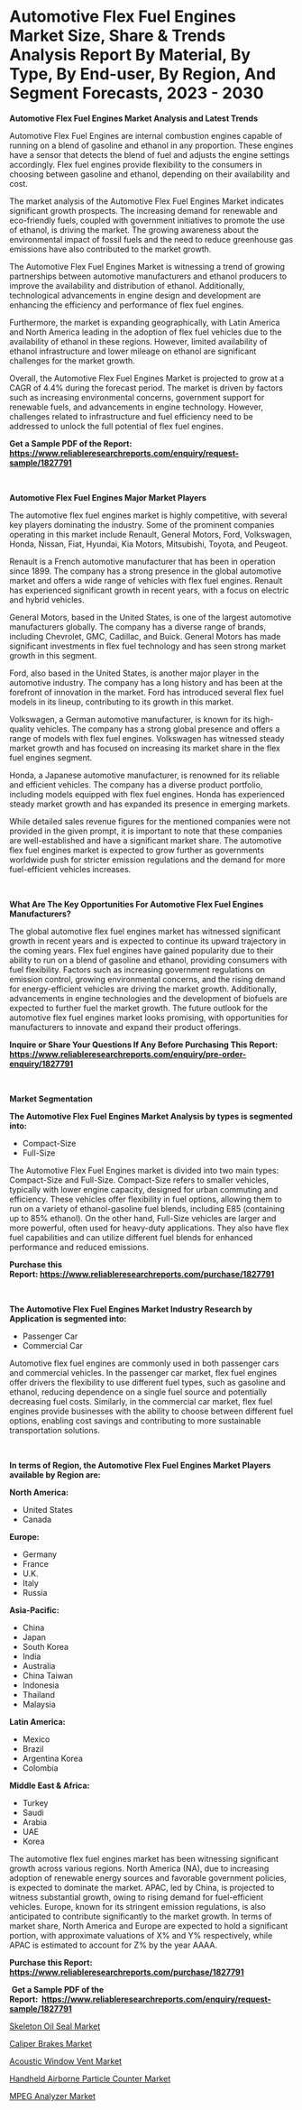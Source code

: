 <p><h1>Automotive Flex Fuel Engines Market Size, Share & Trends Analysis Report By Material, By Type, By End-user, By Region, And Segment Forecasts, 2023 - 2030</h1></p><p><strong>Automotive Flex Fuel Engines Market Analysis and Latest Trends</strong></p>
<p><p>Automotive Flex Fuel Engines are internal combustion engines capable of running on a blend of gasoline and ethanol in any proportion. These engines have a sensor that detects the blend of fuel and adjusts the engine settings accordingly. Flex fuel engines provide flexibility to the consumers in choosing between gasoline and ethanol, depending on their availability and cost.</p><p>The market analysis of the Automotive Flex Fuel Engines Market indicates significant growth prospects. The increasing demand for renewable and eco-friendly fuels, coupled with government initiatives to promote the use of ethanol, is driving the market. The growing awareness about the environmental impact of fossil fuels and the need to reduce greenhouse gas emissions have also contributed to the market growth.</p><p>The Automotive Flex Fuel Engines Market is witnessing a trend of growing partnerships between automotive manufacturers and ethanol producers to improve the availability and distribution of ethanol. Additionally, technological advancements in engine design and development are enhancing the efficiency and performance of flex fuel engines.</p><p>Furthermore, the market is expanding geographically, with Latin America and North America leading in the adoption of flex fuel vehicles due to the availability of ethanol in these regions. However, limited availability of ethanol infrastructure and lower mileage on ethanol are significant challenges for the market growth.</p><p>Overall, the Automotive Flex Fuel Engines Market is projected to grow at a CAGR of 4.4% during the forecast period. The market is driven by factors such as increasing environmental concerns, government support for renewable fuels, and advancements in engine technology. However, challenges related to infrastructure and fuel efficiency need to be addressed to unlock the full potential of flex fuel engines.</p></p>
<p><strong>Get a Sample PDF of the Report:&nbsp; <a href="https://www.reliableresearchreports.com/enquiry/request-sample/1827791">https://www.reliableresearchreports.com/enquiry/request-sample/1827791</a></strong></p>
<p>&nbsp;</p>
<p><strong>Automotive Flex Fuel Engines Major Market Players</strong></p>
<p><p>The automotive flex fuel engines market is highly competitive, with several key players dominating the industry. Some of the prominent companies operating in this market include Renault, General Motors, Ford, Volkswagen, Honda, Nissan, Fiat, Hyundai, Kia Motors, Mitsubishi, Toyota, and Peugeot.</p><p>Renault is a French automotive manufacturer that has been in operation since 1899. The company has a strong presence in the global automotive market and offers a wide range of vehicles with flex fuel engines. Renault has experienced significant growth in recent years, with a focus on electric and hybrid vehicles.</p><p>General Motors, based in the United States, is one of the largest automotive manufacturers globally. The company has a diverse range of brands, including Chevrolet, GMC, Cadillac, and Buick. General Motors has made significant investments in flex fuel technology and has seen strong market growth in this segment.</p><p>Ford, also based in the United States, is another major player in the automotive industry. The company has a long history and has been at the forefront of innovation in the market. Ford has introduced several flex fuel models in its lineup, contributing to its growth in this market.</p><p>Volkswagen, a German automotive manufacturer, is known for its high-quality vehicles. The company has a strong global presence and offers a range of models with flex fuel engines. Volkswagen has witnessed steady market growth and has focused on increasing its market share in the flex fuel engines segment.</p><p>Honda, a Japanese automotive manufacturer, is renowned for its reliable and efficient vehicles. The company has a diverse product portfolio, including models equipped with flex fuel engines. Honda has experienced steady market growth and has expanded its presence in emerging markets.</p><p>While detailed sales revenue figures for the mentioned companies were not provided in the given prompt, it is important to note that these companies are well-established and have a significant market share. The automotive flex fuel engines market is expected to grow further as governments worldwide push for stricter emission regulations and the demand for more fuel-efficient vehicles increases.</p></p>
<p>&nbsp;</p>
<p><strong>What Are The Key Opportunities For Automotive Flex Fuel Engines Manufacturers?</strong></p>
<p><p>The global automotive flex fuel engines market has witnessed significant growth in recent years and is expected to continue its upward trajectory in the coming years. Flex fuel engines have gained popularity due to their ability to run on a blend of gasoline and ethanol, providing consumers with fuel flexibility. Factors such as increasing government regulations on emission control, growing environmental concerns, and the rising demand for energy-efficient vehicles are driving the market growth. Additionally, advancements in engine technologies and the development of biofuels are expected to further fuel the market growth. The future outlook for the automotive flex fuel engines market looks promising, with opportunities for manufacturers to innovate and expand their product offerings.</p></p>
<p><strong>Inquire or Share Your Questions If Any Before Purchasing This Report: <a href="https://www.reliableresearchreports.com/enquiry/pre-order-enquiry/1827791">https://www.reliableresearchreports.com/enquiry/pre-order-enquiry/1827791</a></strong></p>
<p>&nbsp;</p>
<p><strong>Market Segmentation</strong></p>
<p><strong>The Automotive Flex Fuel Engines Market Analysis by types is segmented into:</strong></p>
<p><ul><li>Compact-Size</li><li>Full-Size</li></ul></p>
<p><p>The Automotive Flex Fuel Engines market is divided into two main types: Compact-Size and Full-Size. Compact-Size refers to smaller vehicles, typically with lower engine capacity, designed for urban commuting and efficiency. These vehicles offer flexibility in fuel options, allowing them to run on a variety of ethanol-gasoline fuel blends, including E85 (containing up to 85% ethanol). On the other hand, Full-Size vehicles are larger and more powerful, often used for heavy-duty applications. They also have flex fuel capabilities and can utilize different fuel blends for enhanced performance and reduced emissions.</p></p>
<p><strong>Purchase this Report:&nbsp;<a href="https://www.reliableresearchreports.com/purchase/1827791">https://www.reliableresearchreports.com/purchase/1827791</a></strong></p>
<p>&nbsp;</p>
<p><strong>The Automotive Flex Fuel Engines Market Industry Research by Application is segmented into:</strong></p>
<p><ul><li>Passenger Car</li><li>Commercial Car</li></ul></p>
<p><p>Automotive flex fuel engines are commonly used in both passenger cars and commercial vehicles. In the passenger car market, flex fuel engines offer drivers the flexibility to use different fuel types, such as gasoline and ethanol, reducing dependence on a single fuel source and potentially decreasing fuel costs. Similarly, in the commercial car market, flex fuel engines provide businesses with the ability to choose between different fuel options, enabling cost savings and contributing to more sustainable transportation solutions.</p></p>
<p>&nbsp;</p>
<p><strong>In terms of Region, the Automotive Flex Fuel Engines Market Players available by Region are:</strong></p>
<p>
    <p> <strong> North America: </strong>
        <ul>
            <li>United States</li>
            <li>Canada</li>
        </ul>
        </p> 
    <p> <strong> Europe: </strong>
        <ul>
            <li>Germany</li>
            <li>France</li>
            <li>U.K.</li>
            <li>Italy</li>
            <li>Russia</li>
        </ul>
        </p> 
    <p> <strong> Asia-Pacific: </strong>
        <ul>
            <li>China</li>
            <li>Japan</li>
            <li>South Korea</li>
            <li>India</li>
            <li>Australia</li>
            <li>China Taiwan</li>
            <li>Indonesia</li>
            <li>Thailand</li>
            <li>Malaysia</li>
        </ul>
        </p> 
    <p> <strong> Latin America: </strong>
        <ul>
            <li>Mexico</li>
            <li>Brazil</li>
            <li>Argentina Korea</li>
            <li>Colombia</li>
        </ul>
        </p> 
    <p> <strong> Middle East & Africa: </strong>
        <ul>
            <li>Turkey</li>
            <li>Saudi</li>
            <li>Arabia</li>
            <li>UAE</li>
            <li>Korea</li>
        </ul>
    </p>
    </p>
<p><p>The automotive flex fuel engines market has been witnessing significant growth across various regions. North America (NA), due to increasing adoption of renewable energy sources and favorable government policies, is expected to dominate the market. APAC, led by China, is projected to witness substantial growth, owing to rising demand for fuel-efficient vehicles. Europe, known for its stringent emission regulations, is also anticipated to contribute significantly to the market growth. In terms of market share, North America and Europe are expected to hold a significant portion, with approximate valuations of X% and Y% respectively, while APAC is estimated to account for Z% by the year AAAA.</p></p>
<p><strong>Purchase this Report: <a href="https://www.reliableresearchreports.com/purchase/1827791">https://www.reliableresearchreports.com/purchase/1827791</a></strong></p>
<p>&nbsp;<strong>Get a Sample PDF of the Report:&nbsp;&nbsp;<a href="https://www.reliableresearchreports.com/enquiry/request-sample/1827791">https://www.reliableresearchreports.com/enquiry/request-sample/1827791</a></strong></p>
<p><strong></strong></p>
<p><p><a href="https://www.linkedin.com/pulse/skeleton-oil-seal-market-size-growth-forecast-from-2023-2030-ol6ue/">Skeleton Oil Seal Market</a></p><p><a href="https://www.linkedin.com/pulse/caliper-brakes-market-insights-players-forecast-till-6obte/">Caliper Brakes Market</a></p><p><a href="https://www.linkedin.com/pulse/acoustic-window-vent-market-size-growth-forecast-f7vue/">Acoustic Window Vent Market</a></p><p><a href="https://medium.com/@norvalolson/handheld-airborne-particle-counter-market-outlook-industry-overview-and-forecast-2023-to-2030-c7c347b5a63a">Handheld Airborne Particle Counter Market</a></p><p><a href="https://medium.com/@beauhagenes2023/mpeg-analyzer-market-furnishes-information-on-market-share-market-trends-and-market-growth-79d80ed98731">MPEG Analyzer Market</a></p></p>